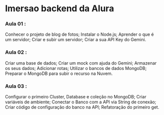 # Imersao backend da Alura

### Aula 01 :
Conhecer o projeto de blog de fotos;
Instalar o Node.js;
Aprender o que é um servidor;
Criar e subir um servidor;
Criar a sua API Key do Gemini.

### Aula 02 :
Criar uma base de dados;
Criar um mock com ajuda do Gemini;
Armazenar os seus dados;
Adicionar rotas;
Utilizar o bancos de dados MongoDB;
Preparar o MongoDB para subir o recurso na Nuvem.

### Aula 03 :
Configurar o primeiro Cluster, Database e coleção no MongoDB;
Criar variáveis de ambiente;
Conectar o Banco com a API via String de conexão;
Criar código de configuração do banco na API;
Refatoração do primeiro get.